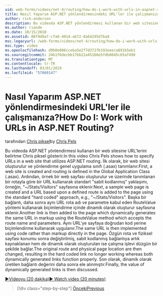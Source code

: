 ```yaml
---
uid: web-forms/videos/net-4/routing/how-do-i-work-with-urls-in-aspnet-routing
title: Nasıl Yaparım ASP.NET yönlendirmesindeki URL'ler ile çalışmanıza? | Microsoft Docs
author: rick-anderson
description: Bu videoda ASP.NET yönlendirmesi kullanan bir web sitesine URL'lerini belirtme Chris piksel gösterir. İlk olarak, bir web sitesi oluşturulur ve yönlendirme Gl'i içinde tanımlanan...
ms.author: riande
ms.date: 10/15/2010
ms.assetid: 08f9d0a7-cfa0-4914-a672-8a64295d7ba8
msc.legacyurl: /web-forms/videos/net-4/routing/how-do-i-work-with-urls-in-aspnet-routing
msc.type: video
ms.openlocfilehash: d9b0e086cceba5e2f7d372fb193eeeca891b5eb1
ms.sourcegitcommit: 24b1f6decbb17bb22a45166e5fdb0845c65af498
ms.translationtype: MT
ms.contentlocale: tr-TR
ms.lasthandoff: 03/01/2019
ms.locfileid: "57069147"
---
```

<a name="how-do-i-work-with-urls-in-aspnet-routing"></a><span data-ttu-id="cf6eb-105">Nasıl Yaparım ASP.NET yönlendirmesindeki URL'ler ile çalışmanıza?</span><span class="sxs-lookup"><span data-stu-id="cf6eb-105">How Do I: Work with URLs in ASP.NET Routing?</span></span>
====================
<span data-ttu-id="cf6eb-106">tarafından [Chris piksel](https://twitter.com/chrispels)</span><span class="sxs-lookup"><span data-stu-id="cf6eb-106">by [Chris Pels](https://twitter.com/chrispels)</span></span>

<span data-ttu-id="cf6eb-107">Bu videoda ASP.NET yönlendirmesi kullanan bir web sitesine URL'lerini belirtme Chris piksel gösterir.</span><span class="sxs-lookup"><span data-stu-id="cf6eb-107">In this video Chris Pels shows how to specify URLs in a web site that utilizes ASP.NET routing.</span></span> <span data-ttu-id="cf6eb-108">İlk olarak, bir web sitesi oluşturulur ve yönlendirme genel uygulama sınıfı (.asax) tanımlanır.</span><span class="sxs-lookup"><span data-stu-id="cf6eb-108">First, a web site is created and routing is defined in the Global Application Class (.asax).</span></span> <span data-ttu-id="cf6eb-109">Ardından, örnek bir web sayfası oluşturulur ve üzerinde tanımlanan bir rotayla göre bir URL kullanarak standart "sabit kodlanmış" yaklaşımı, örneğin, "~/Stats/Visitors" sayfasına eklenir.</span><span class="sxs-lookup"><span data-stu-id="cf6eb-109">Next, a sample web page is created and a URL based upon a defined route is added to the page using the standard "hard coded" approach, e.g., "~/Stats/Visitors".</span></span> <span data-ttu-id="cf6eb-110">Başka bir bağlantı, daha sonra aynı URL rota adı ve parametre kabul eden RouteValue yöntemi kullanarak biçimlendirme içinde dinamik olarak oluşturur sayfasına eklenir.</span><span class="sxs-lookup"><span data-stu-id="cf6eb-110">Another link is then added to the page which dynamically generates the same URL in markup using the RouteValue method which accepts the route name and parameters.</span></span> <span data-ttu-id="cf6eb-111">Aynı URL'ye sayfaya doğrudan kod yerine biçimlendirme kullanarak uygulanır.</span><span class="sxs-lookup"><span data-stu-id="cf6eb-111">The same URL is then implemented using code rather than markup directly in the page.</span></span> <span data-ttu-id="cf6eb-112">Özgün rota ve fiziksel sayfası konumu sonra değiştirilmiş, sabit kodlanmış bağlantıya artık kaynaklanan hem de dinamik olarak oluşturulan ise çalışma işlevi düzgün bir şekilde bağlar.</span><span class="sxs-lookup"><span data-stu-id="cf6eb-112">The original route and physical page location are then changed, resulting in the hard coded link no longer working whereas both dynamically generated links function properly.</span></span> <span data-ttu-id="cf6eb-113">Son olarak, dinamik olarak üretilen bağlantı değerini daha sonra ele alınmıştır.</span><span class="sxs-lookup"><span data-stu-id="cf6eb-113">Finally, the value of dynamically generated links is then discussed.</span></span>

[<span data-ttu-id="cf6eb-114">&#9654;Videoyu (20 dakika)</span><span class="sxs-lookup"><span data-stu-id="cf6eb-114">&#9654; Watch video (20 minutes)</span></span>](https://channel9.msdn.com/Blogs/ASP-NET-Site-Videos/how-do-i-work-with-urls-in-aspnet-routing)

> [!div class="step-by-step"]
> [<span data-ttu-id="cf6eb-115">Önceki</span><span class="sxs-lookup"><span data-stu-id="cf6eb-115">Previous</span></span>](how-do-i-use-routing-with-aspnet-web-forms.md)
